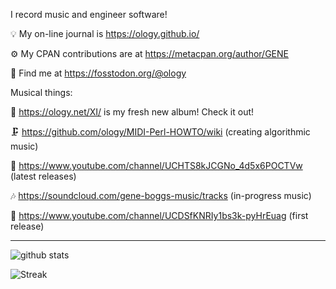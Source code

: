 I record music and engineer software!

💡 My on-line journal is https://ology.github.io/

⚙️ My CPAN contributions are at https://metacpan.org/author/GENE

🙌 Find me at https://fosstodon.org/@ology

Musical things:

🌟 https://ology.net/XI/ is my fresh new album! Check it out!

🗜️ https://github.com/ology/MIDI-Perl-HOWTO/wiki (creating algorithmic music)

🎵 https://www.youtube.com/channel/UCHTS8kJCGNo_4d5x6POCTVw (latest releases)

🎶 https://soundcloud.com/gene-boggs-music/tracks (in-progress music)

🐣 https://www.youtube.com/channel/UCDSfKNRIy1bs3k-pyHrEuag (first release)

----

![github stats](https://github-readme-stats.vercel.app/api?username=ology&count_private=true&show_icons=true)

![Streak](https://streak-stats.demolab.com/?user=ology&type=png)
